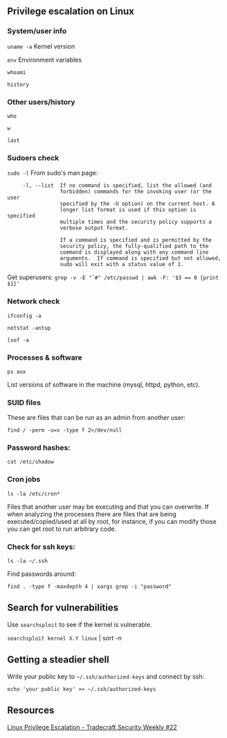 ## Privilege escalation on Linux
### System/user info
`uname -a` Kernel version

`env` Environment variables

`whoami`

`history`

### Other users/history
`who`

`w`

`last`

### Sudoers check
`sudo -l` From sudo's man page:
```
     -l, --list  If no command is specified, list the allowed (and
                 forbidden) commands for the invoking user (or the user
                 specified by the -U option) on the current host. A
                 longer list format is used if this option is specified
                 multiple times and the security policy supports a
                 verbose output format.

                 If a command is specified and is permitted by the
                 security policy, the fully-qualified path to the
                 command is displayed along with any command line
                 arguments.  If command is specified but not allowed,
                 sudo will exit with a status value of 1.
```

Get superusers:
 `grep -v -E "ˆ#" /etc/passwd | awk -F: '$3 == 0 {print $1}'`
 
 ### Network check
 `ifconfig -a`

 `netstat -antup`
 
`lsof -a`

### Processes & software
`ps aux`

List versions of software in the machine (mysql, httpd, python, etc).

### SUID files
These are files that can be run as an admin from another user:

`find / -perm -u=s -type f 2>/dev/null`

### Password hashes:

`cat /etc/shadow`

### Cron jobs

`ls -la /etc/cron*`

Files that another user may be executing and that you can overwrite. If when analyzing the processes there are files that are being executed/copied/used at all by root, for instance, if you can modify those you can get root to run arbitrary code.

### Check for ssh keys:

`ls -la ~/.ssh`

Find passwords around:

`find . -type f -maxdepth 4 | xargs grep -i "password"`

## Search for vulnerabilities
Use `searchsploit` to see if the kernel is vulnerable.

`searchsploit kernel X.Y linux` | sort -n

## Getting a steadier shell
Write your public key to `~/.ssh/authorized-keys` and connect by ssh:

`echo 'your public key' >> ~/.ssh/authorized-keys`

## Resources
[Linux Privilege Escalation - Tradecraft Security Weekly #22](https://www.youtube.com/watch?v=oYHAi0cgur4)
